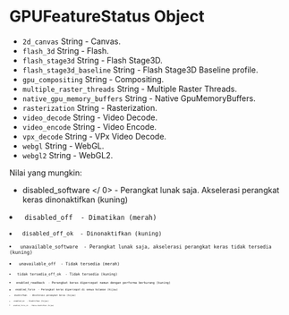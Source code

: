 # GPUFeatureStatus Object

* `2d_canvas` String - Canvas.
* `flash_3d` String - Flash.
* `flash_stage3d` String - Flash Stage3D.
* `flash_stage3d_baseline` String - Flash Stage3D Baseline profile.
* `gpu_compositing` String - Compositing.
* `multiple_raster_threads` String - Multiple Raster Threads.
* `native_gpu_memory_buffers` String - Native GpuMemoryBuffers.
* `rasterization` String - Rasterization.
* `video_decode` String - Video Decode.
* `video_encode` String - Video Encode.
* `vpx_decode` String - VPx Video Decode.
* `webgl` String - WebGL.
* `webgl2` String - WebGL2.

Nilai yang mungkin:

*  disabled_software </ 0> - Perangkat lunak saja. Akselerasi perangkat keras dinonaktifkan (kuning)</li>
<li><code> disabled_off </ 0> - Dimatikan (merah)</li>
<li><code> disabled_off_ok </ 0> - Dinonaktifkan (kuning)</li>
<li><code> unavailable_software </ 0> - Perangkat lunak saja, akselerasi perangkat keras tidak tersedia (kuning)</li>
<li><code> unavailable_off </ 0> - Tidak tersedia (merah)</li>
<li><code> tidak tersedia_off_ok </ 0> - Tidak tersedia (kuning)</li>
<li><code> enabled_readback </ 0> - Perangkat keras dipercepat namun dengan performa berkurang (kuning)</li>
<li><code> enabled_force </ 0> - Perangkat keras dipercepat di semua halaman (hijau)</li>
<li><code> diaktifkan </ 0> - Akselerasi perangkat keras (hijau)</li>
<li><code> enabled_on </ 0> - Diaktifkan (hijau)</li>
<li><code> enabled_force_on </ 0> - Paksa diaktifkan (hijau)</li>
</ul>
